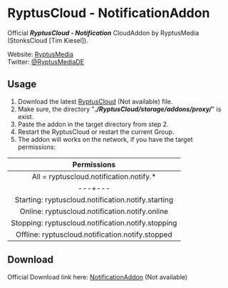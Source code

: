 # RyptusCloud - NotificationAddon

Official ***RyptusCloud - Notification*** CloudAddon by RyptusMedia (StonksCloud [Tim Kiesel]).

Website: [RyptusMedia](https://RyptusMedia.de)   
Twitter: [@RyptusMediaDE](https://twitter.com/RyptusMediaDE)

## Usage

1) Download the latest [RyptusCloud](https://ryptusmedia.de/go/product/?id=1) (Not available) file.
2) Make sure, the directory "***./RyptusCloud/storage/addons/proxy/***" is exist.
3) Paste the addon in the target directory from step 2.
4) Restart the RyptusCloud or restart the current Group.
5) The addon will works on the network, if you have the target permissions:

| Permissions |
| :---: |
| All = ryptuscloud.notification.notify.* |
| ---+--- |
| Starting: ryptuscloud.notification.notify.starting |
| Online: ryptuscloud.notification.notify.online |
| Stopping: ryptuscloud.notification.notify.stopping |
| Offline: ryptuscloud.notification.notify.stopped |

## Download
Official Download link here: [NotificationAddon](https://RyptusMedia.de/ryptuscloud/addons/?id=0) (Not available)

